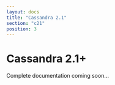 ```yaml
---
layout: docs
title: "Cassandra 2.1"
section: "c21"
position: 3
---
```

# Cassandra 2.1+

Complete documentation coming soon...